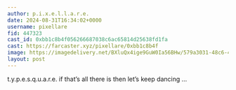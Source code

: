 ```yaml
---
author: p.i.x.e.l.l.a.r.e.
date: 2024-08-31T16:34:02+0000
username: pixellare
fid: 447323
cast_id: 0xbb1c8b4f056266687038c6ac65814d25638fd1fa
cast: https://farcaster.xyz/pixellare/0xbb1c8b4f
image: https://imagedelivery.net/BXluQx4ige9GuW0Ia56BHw/579a3031-48c6-4397-c799-7eaea67f1500/original
layout: post
---
```


t.y.p.e.s.q.u.a.r.e.
if that’s all there is then let’s keep dancing ...

<img src='https://imagedelivery.net/BXluQx4ige9GuW0Ia56BHw/579a3031-48c6-4397-c799-7eaea67f1500/original' alt='' referrerpolicy='no-referrer'/>

